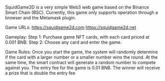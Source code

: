 SquidGame2D is a very simple Web3 web game based on the Binance Smart Chain (BSC). Currently, this game only supports operation through a browser and the Metamask plugin.

Game URLs:
https://squidgame2d.com
https://squidgame2d.net

Gameplay:
Step 1: Purchase game NFT cards, with each card priced at 0.001 BNB.
Step 2: Choose any card and enter the game.

Game Rules:
Once you start the game, the system will randomly determine if the card with a larger number or a smaller number wins the round. At the same time, the smart contract will generate a random number to compete against you. The entry fee for the game is 0.01 BNB. The winner will receive a prize that is double the entry fee
